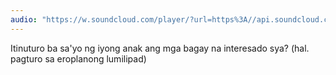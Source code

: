 ```yaml
---
audio: "https://w.soundcloud.com/player/?url=https%3A//api.soundcloud.com/tracks/1405592422%3Fsecret_token%3Ds-Nxxq4spAQtu&color=%23ff5500&auto_play=true&hide_related=false&show_comments=true&show_user=true&show_reposts=false&show_teaser=true&visual=true"
---
```


Itinuturo ba sa'yo ng iyong anak ang mga bagay na interesado sya? (hal. pagturo sa eroplanong lumilipad)